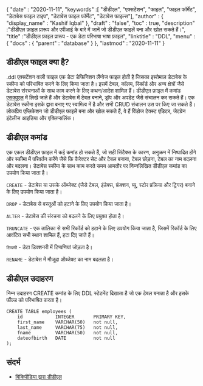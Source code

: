 {
  "date" : "2020-11-11",
  "keywords" :[ "डीडीएल", "एक्सटेंशन", "फाइल", "फाइल फॉर्मेट", "डेटाबेस फाइल टाइप", "डेटाबेस फाइल फॉर्मेट", "डेटाबेस फाइल्स"],
  "author" : {
    "display_name" : "Kashif Iqbal"
},
  "draft" : "false",
  "toc" : true,
  "description" :"डीडीएल फ़ाइल प्रारूप और एपीआई के बारे में जानें जो डीडीएल फाइलें बना और खोल सकते हैं।",
  "title" :"डीडीएल फ़ाइल प्रारूप - एक डेटा परिभाषा भाषा फ़ाइल",
  "linktitle" : "DDL",
  "menu" : {
    "docs" : {
      "parent" : "database"
}
},
  "lastmod" : "2020-11-11"
}

## डीडीएल फाइल क्या है?

.ddl एक्सटेंशन वाली फाइल एक डेटा डेफिनिशन लैंग्वेज फाइल होती है जिसका इस्तेमाल डेटाबेस के स्कीमा को परिभाषित करने के लिए किया जाता है। इसमें टेबल, कॉलम, रिकॉर्ड और अन्य क्षेत्रों जैसे डेटाबेस संरचनाओं के साथ काम करने के लिए कथन/आदेश शामिल हैं। डीडीएल फ़ाइल में कमांड [एसक्यूएल](/hi/database/एसक्यूएल/) में लिखे जाते हैं और डेटाबेस में टेबल बनाने, ड्रॉप और अपडेट जैसे संचालन कर सकते हैं। एक डेटाबेस स्कीमा इसके द्वारा बनाए गए स्वामित्व में है और सभी CRUD संचालन उस पर किए जा सकते हैं। लोकप्रिय एप्लिकेशन जो डीडीएल फाइलें बना और खोल सकते हैं, वे हैं विंडोज टेक्स्ट एडिटर, जेटब्रेन इंटेलीज आइडिया और एक्लिप्सलिंक।

## डीडीएल कमांड

एक एकल डीडीएल फ़ाइल में कई कमांड हो सकते हैं, जो सही सिंटैक्स के कारण, अनुक्रम में निष्पादित होंगे और स्कीमा में परिवर्तन करेंगे जैसे कि कैरेक्टर सेट और टेबल बनाना, टेबल छोड़ना, टेबल का नाम बदलना और बदलना। डेटाबेस स्कीमा के साथ काम करते समय आमतौर पर निम्नलिखित डीडीएल कमांड का उपयोग किया जाता है।

`CREATE` - डेटाबेस या उसके ऑब्जेक्ट (जैसे टेबल, इंडेक्स, फ़ंक्शन, व्यू, स्टोर प्रक्रिया और ट्रिगर) बनाने के लिए उपयोग किया जाता है।

`DROP` - डेटाबेस से वस्तुओं को हटाने के लिए उपयोग किया जाता है।

`ALTER` - डेटाबेस की संरचना को बदलने के लिए प्रयुक्त होता है।

`TRUNCATE` - एक तालिका से सभी रिकॉर्ड को हटाने के लिए उपयोग किया जाता है, जिसमें रिकॉर्ड के लिए आवंटित सभी स्थान शामिल हैं, हटा दिए जाते हैं।

`टिप्पणी` - डेटा डिक्शनरी में टिप्पणियां जोड़ता है।

`RENAME` - डेटाबेस में मौजूदा ऑब्जेक्ट का नाम बदलता है।

## डीडीएल उदाहरण

निम्न उदाहरण CREATE कमांड के लिए DDL स्टेटमेंट दिखाता है जो एक टेबल बनाता है और इसके फील्ड को परिभाषित करता है।

```
CREATE TABLE employees (
    id            INTEGER       PRIMARY KEY,
    first_name    VARCHAR(50)   not null,
    last_name     VARCHAR(75)   not null,
    fname         VARCHAR(50)   not null,
    dateofbirth   DATE          not null
);
```

## संदर्भ ##

* [विकिपीडिया द्वारा डीडीएल](https://en.wikipedia.org/wiki/Data_definition_language)


